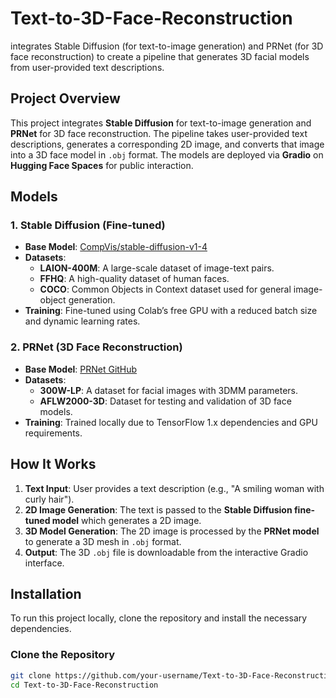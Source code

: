 # Text-to-3D-Face-Reconstruction
 integrates Stable Diffusion (for text-to-image generation) and PRNet (for 3D face reconstruction) to create a pipeline that generates 3D facial models from user-provided text descriptions.

## Project Overview

This project integrates **Stable Diffusion** for text-to-image generation and **PRNet** for 3D face reconstruction. The pipeline takes user-provided text descriptions, generates a corresponding 2D image, and converts that image into a 3D face model in `.obj` format. The models are deployed via **Gradio** on **Hugging Face Spaces** for public interaction.

## Models

### 1. Stable Diffusion (Fine-tuned)

- **Base Model**: [CompVis/stable-diffusion-v1-4](https://huggingface.co/CompVis/stable-diffusion-v1-4)
- **Datasets**:
  - **LAION-400M**: A large-scale dataset of image-text pairs.
  - **FFHQ**: A high-quality dataset of human faces.
  - **COCO**: Common Objects in Context dataset used for general image-object generation.
- **Training**: Fine-tuned using Colab’s free GPU with a reduced batch size and dynamic learning rates.
  
### 2. PRNet (3D Face Reconstruction)

- **Base Model**: [PRNet GitHub](https://github.com/YadiraF/PRNet)
- **Datasets**:
  - **300W-LP**: A dataset for facial images with 3DMM parameters.
  - **AFLW2000-3D**: Dataset for testing and validation of 3D face models.
- **Training**: Trained locally due to TensorFlow 1.x dependencies and GPU requirements.

## How It Works

1. **Text Input**: User provides a text description (e.g., "A smiling woman with curly hair").
2. **2D Image Generation**: The text is passed to the **Stable Diffusion fine-tuned model** which generates a 2D image.
3. **3D Model Generation**: The 2D image is processed by the **PRNet model** to generate a 3D mesh in `.obj` format.
4. **Output**: The 3D `.obj` file is downloadable from the interactive Gradio interface.

## Installation

To run this project locally, clone the repository and install the necessary dependencies.

### Clone the Repository

```bash
git clone https://github.com/your-username/Text-to-3D-Face-Reconstruction.git
cd Text-to-3D-Face-Reconstruction
